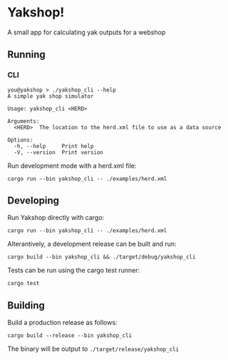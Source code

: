 # Yakshop!

A small app for calculating yak outputs for a webshop

## Running

### CLI

```console
you@yakshop > ./yakshop_cli --help
A simple yak shop simulator

Usage: yakshop_cli <HERD>

Arguments:
  <HERD>  The location to the herd.xml file to use as a data source

Options:
  -h, --help     Print help
  -V, --version  Print version
```

Run development mode with a herd.xml file:

`cargo run --bin yakshop_cli -- ./examples/herd.xml`

## Developing

Run Yakshop directly with cargo:

`cargo run --bin yakshop_cli -- ./examples/herd.xml`

Alterantively, a development release can be built and run:

`cargo build --bin yakshop_cli && ./target/debug/yakshop_cli`

Tests can be run using the cargo test runner:

`cargo test`

## Building

Build a production release as follows:

`cargo build --release --bin yakshop_cli`

The binary will be output to `./target/release/yakshop_cli`

